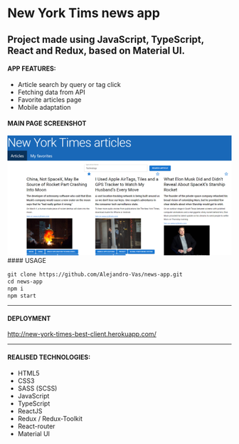 # New York Tims news app

## Project made using JavaScript, TypeScript, React and Redux, based on Material UI.

#### APP FEATURES:

- Article search by query or tag click
- Fetching data from API
- Favorite articles page
- Mobile adaptation

#### MAIN PAGE SCREENSHOT

<img src="https://github.com/Alejandro-Vas/news-app/blob/master/MainPageScreen.png?raw=true" alt="main page screenshot"/>
#### USAGE

```
git clone https://github.com/Alejandro-Vas/news-app.git
cd news-app
npm i
npm start
```

---

#### DEPLOYMENT

http://new-york-times-best-client.herokuapp.com/

---

#### REALISED TECHNOLOGIES:

- HTML5
- CSS3
- SASS (SCSS)
- JavaScript
- TypeScript
- ReactJS
- Redux / Redux-Toolkit
- React-router
- Material UI
